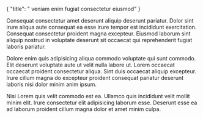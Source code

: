 {
  "title": " veniam enim fugiat consectetur eiusmod"
}

Consequat consectetur amet deserunt aliquip deserunt pariatur. Dolor sint irure aliqua aute consequat ea esse irure tempor est incididunt exercitation. Consequat consectetur proident magna excepteur. Eiusmod laborum sint aliquip nostrud in voluptate deserunt sit occaecat qui reprehenderit fugiat laboris pariatur.

Dolore enim quis adipisicing aliqua commodo voluptate qui sunt commodo. Elit deserunt voluptate aute ut velit nulla labore ut. Lorem occaecat occaecat proident consectetur aliqua. Sint duis occaecat aliquip excepteur. Irure cillum magna do excepteur proident consequat pariatur deserunt laboris nisi dolor minim anim ipsum.

Nisi Lorem quis velit commodo est ea. Ullamco quis incididunt velit mollit minim elit. Irure consectetur elit adipisicing laborum esse. Deserunt esse ea ad laborum proident cillum magna dolor et amet minim culpa.